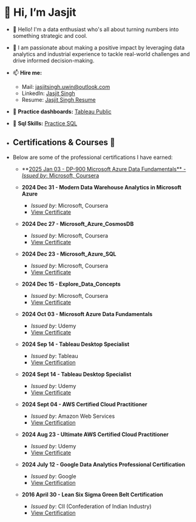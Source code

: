    # 👋 Hi, I’m Jasjit

- 👀 Hello! I'm a data enthusiast who's all about turning numbers into something strategic and cool.
- 🌱 I am passionate about making a positive impact by leveraging data analytics and industrial experience to tackle real-world challenges and drive informed decision-making.

- 📫 **Hire me:** 
  - Mail: jasjitsingh.uwin@outlook.com
  - LinkedIn: [Jasjit Singh](https://www.linkedin.com/in/jasjitajimal/)
  - Resume: [Jasjit Singh Resume](https://1drv.ms/b/s!Aj5QaL7MqxL6gZ86dk6TmCjl8gBDtA?e=EHo9uM)
- 🔗 **Practice dashboards:** [Tableau Public](https://public.tableau.com/app/profile/jasjitajimal/vizzes)
- 🔗 **Sql Skills:** [Practice SQL](https://github.com/jasjitajimal/practice_sql)

- ## Certifications & Courses 📜
- Below are some of the professional certifications I have earned:

  -  **[2025 Jan 03 - DP-900 Microsoft Azure Data Fundamentals** - *Issued by*: Microsoft, Coursera](https://coursera.org/share/8167a38acd553025b52b69233ce0a93b)
  
  -  **2024 Dec 31 - Modern Data Warehouse Analytics in Microsoft Azure**
     - *Issued by*: Microsoft, Coursera
     -  [View Certificate](https://1drv.ms/b/s!Aj5QaL7MqxL6gap2zbJv4owxEllwQQ?e=nvU18U)
  -  **2024 Dec 27 - Microsoft_Azure_CosmosDB**
     - *Issued by*: Microsoft, Coursera
     -  [View Certificate](https://1drv.ms/b/s!Aj5QaL7MqxL6gakUUsDfApAHmA6hSg?e=XSi2MQ)
  -  **2024 Dec 23 - Microsoft_Azure_SQL**
     - *Issued by*: Microsoft, Coursera
     -  [View Certificate](https://1drv.ms/b/s!Aj5QaL7MqxL6gaY5wB1T1uaJH30xHQ?e=PwGyrl)
  -  **2024 Dec 15 - Explore_Data_Concepts**
     - *Issued by*: Microsoft, Coursera
     -  [View Certificate](https://1drv.ms/b/s!Aj5QaL7MqxL6gaR-F6k-q7PfEE6ECA?e=3GYoIK)
  -  **2024 Oct 03 - Microsoft Azure Data Fundamentals**
     -  *Issued by*: Udemy
     -  [View Certificate](https://1drv.ms/b/s!Aj5QaL7MqxL6gZ4E76hhSHM5sK8ztg?e=su2veb)

   - **2024 Sep 14 - Tableau Desktop Specialist**
     - *Issued by*: Tableau  
     - [View Certification](https://1drv.ms/b/s!Aj5QaL7MqxL6gZ4aDVqDpJLCN2Gj-g?e=okqhWg)

   - **2024 Sept 14 - Tableau Desktop Specialist**
     - *Issued by*: Udemy 
     - [View Certificate](https://1drv.ms/b/s!Aj5QaL7MqxL6gZ4E76hhSHM5sK8ztg?e=jSCchU)

   - **2024 Sept 04 - AWS Certified Cloud Practitioner**
     - *Issued by*: Amazon Web Services  
     - [View Certification](https://cp.certmetrics.com/amazon/en/public/verify/credential/8b4fb516c2c74b0bafbe09f644a95dbf)

   - **2024 Aug 23 - Ultimate AWS Certified Cloud Practitioner**
     - *Issued by*: Udemy  
     - [View Certificate](https://1drv.ms/b/s!Aj5QaL7MqxL6gZwaNrRoGzzXjvez8A?e=7d1Ta1)

   - **2024 July 12 - Google Data Analytics Professional Certification**
      - *Issued by*: Google  
      - [View Certification](https://www.coursera.org/account/accomplishments/specialization/S9EMWZ75VZUA)

   - **2016 April 30 - Lean Six Sigma Green Belt Certification**
     - *Issued by*: CII (Confederation of Indian Industry) 
     - [View Certification](https://1drv.ms/b/s!Aj5QaL7MqxL6gZgjU8g_MpGLZAog8Q?e=XcZ2Qj)

     

